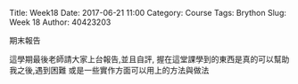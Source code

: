 Title: Week18 
Date: 2017-06-21 11:00
Category: Course
Tags: Brython
Slug: Week 18
Author: 40423203

期末報告

<!-- PELICAN_END_SUMMARY -->

這學期最後老師請大家上台報告,並且自評,
握在這堂課學到的東西是真的可以幫助我之後,遇到困難
或是一些實作方面可以用上的方法與做法